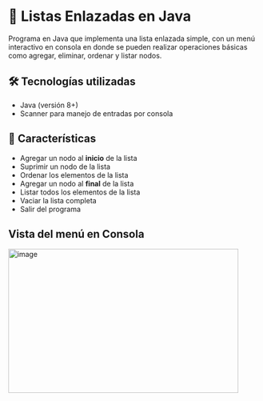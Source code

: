 # 📌 Listas Enlazadas en Java
Programa en Java que implementa una lista enlazada simple, con un menú interactivo en consola en donde se pueden realizar operaciones básicas como agregar, eliminar, ordenar y listar nodos.

## 🛠 Tecnologías utilizadas
- Java (versión 8+)
- Scanner para manejo de entradas por consola

## 🚀 Características
- Agregar un nodo al **inicio** de la lista
- Suprimir un nodo de la lista
- Ordenar los elementos de la lista
- Agregar un nodo al **final** de la lista
- Listar todos los elementos de la lista
- Vaciar la lista completa
- Salir del programa

## Vista del menú en Consola
<img width="460" height="288" alt="image" src="https://github.com/user-attachments/assets/9b489c0b-5a9d-49af-a395-7a9ed2689bfe" />





